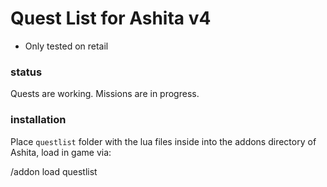 # Quest List for Ashita v4
- Only tested on retail

### status
Quests are working. Missions are in progress.

### installation
Place `questlist` folder with the lua files inside into the addons directory of Ashita, load in game via:

/addon load questlist

